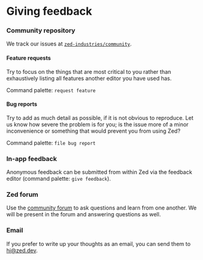 # Giving feedback

### Community repository

We track our issues at [`zed-industries/community`](https://github.com/zed-industries/zed/issues).

#### Feature requests

Try to focus on the things that are most critical to you rather than exhaustively listing all features another editor you have used has.

Command palette: `request feature`

#### Bug reports

Try to add as much detail as possible, if it is not obvious to reproduce. Let us know how severe the problem is for you; is the issue more of a minor inconvenience or something that would prevent you from using Zed?

Command palette: `file bug report`

### In-app feedback

Anonymous feedback can be submitted from within Zed via the feedback editor (command palette: `give feedback`).

### Zed forum

Use the [community forum](https://github.com/zed-industries/zed/discussions) to ask questions and learn from one another. We will be present in the forum and answering questions as well.

### Email

If you prefer to write up your thoughts as an email, you can send them to [hi@zed.dev](mailto:hi@zed.dev).
